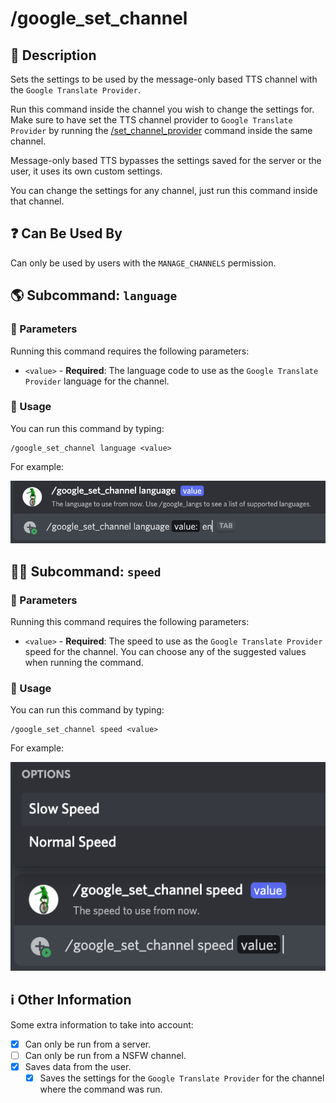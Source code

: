 # /google_set_channel

## 📖 Description

Sets the settings to be used by the message-only based TTS channel with the `Google Translate Provider`.

Run this command inside the channel you wish to change the settings for. Make sure to have set the TTS channel provider to `Google Translate Provider` by running the [/set_channel_provider](../config/set-channel-provider.md) command inside the same channel.

Message-only based TTS bypasses the settings saved for the server or the user, it uses its own custom settings.

You can change the settings for any channel, just run this command inside that channel.

## ❓ Can Be Used By

Can only be used by users with the `MANAGE_CHANNELS` permission.

## 🌎 Subcommand: `language`

### 🔨 Parameters

Running this command requires the following parameters:

* `<value>` - **Required**: The language code to use as the `Google Translate Provider` language for the channel.

### 🎈 Usage

You can run this command by typing:

```text
/google_set_channel language <value>
```

For example:

![google-set-channel-language-usage](../../../assets/screenshots/google-set-channel-language-usage.png)

## 🏃🏻 Subcommand: `speed`

### 🔨 Parameters

Running this command requires the following parameters:

* `<value>` - **Required**: The speed to use as the `Google Translate Provider` speed for the channel. You can choose any of the suggested values when running the command.

### 🎈 Usage

You can run this command by typing:

```text
/google_set_channel speed <value>
```

For example:

![google-set-channel-speed-usage](../../../assets/screenshots/google-set-channel-speed-usage.png)

## ℹ️ Other Information

Some extra information to take into account:

* [x] Can only be run from a server.
* [ ] Can only be run from a NSFW channel.
* [x] Saves data from the user.
    - [x] Saves the settings for the `Google Translate Provider` for the channel where the command was run.
